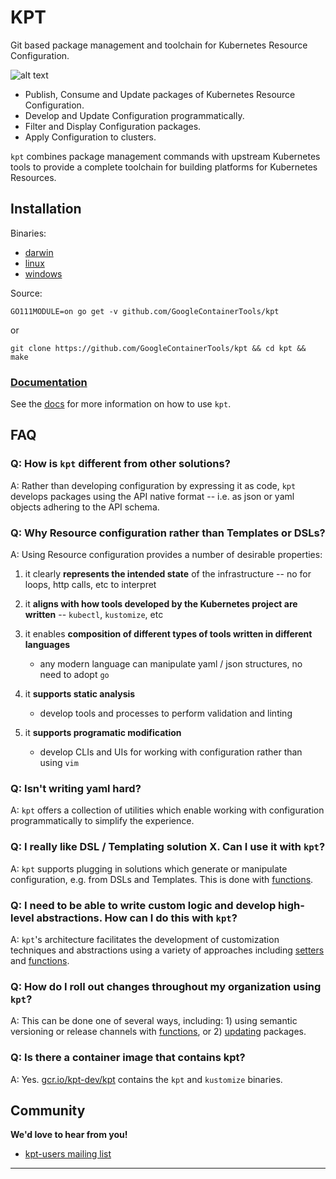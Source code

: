 # KPT

Git based package management and toolchain for Kubernetes Resource Configuration.

![alt text][demo]

- Publish, Consume and Update packages of Kubernetes Resource Configuration.
- Develop and Update Configuration programmatically.
- Filter and Display Configuration packages.
- Apply Configuration to clusters.

`kpt` combines package management commands with upstream Kubernetes tools to provide a complete
toolchain for building platforms for Kubernetes Resources.

## Installation

Binaries:

- [darwin](https://storage.cloud.google.com/kpt-dev/kpt.master_darwin_amd64)
- [linux](https://storage.cloud.google.com/kpt-dev/kpt.master_linux_amd64)
- [windows](https://storage.cloud.google.com/kpt-dev/kpt.master_windows_amd64)

Source:

    GO111MODULE=on go get -v github.com/GoogleContainerTools/kpt

or

    git clone https://github.com/GoogleContainerTools/kpt && cd kpt && make

### [Documentation](docs/README.md)

See the [docs](docs/README.md) for more information on how to use `kpt`.

## FAQ

### **Q: How is `kpt` different from other solutions?**

A: Rather than developing configuration by expressing it as code, `kpt` develops packages
   using the API native format -- i.e. as json or yaml objects adhering to the API schema.

### **Q: Why Resource configuration rather than Templates or DSLs?**  

A: Using Resource configuration provides a number of desirable properties:

  1. it clearly **represents the intended state** of the infrastructure -- no for loops, http calls,
    etc to interpret

  2. it **aligns with how tools developed by the Kubernetes project are written** --
     `kubectl`, `kustomize`, etc

  3. it enables **composition of different types of tools written in different languages**
      * any modern language can manipulate yaml / json structures, no need to adopt `go`

  4. it **supports static analysis**
      * develop tools and processes to perform validation and linting

  5. it **supports programatic modification**
      * develop CLIs and UIs for working with configuration rather than using `vim`

### **Q: Isn't writing yaml hard?**

A: `kpt` offers a collection of utilities which enable working with configuration
   programmatically to simplify the experience.

### **Q: I really like DSL / Templating solution X.  Can I use it with `kpt`?**

A: `kpt` supports plugging in solutions which generate or manipulate configuration, e.g. from
   DSLs and Templates.  This is done with [functions](docs/functions).

### **Q: I need to be able to write custom logic and develop high-level abstractions.  How can I do this with `kpt`?**

A: `kpt`'s architecture facilitates the development of customization techniques and abstractions
   using a variety of approaches including [setters](docs/config/set.md) and
   [functions](docs/functions).

### **Q: How do I roll out changes throughout my organization using `kpt`?**

A: This can be done one of several ways, including: 1) using semantic versioning or release
   channels with [functions](docs/functions), or 2) [updating](docs/pkg/update.md) packages.

### **Q: Is there a container image that contains kpt?**

A: Yes. [gcr.io/kpt-dev/kpt](Dockerfile) contains the `kpt` and `kustomize` binaries.

## Community

**We'd love to hear from you!**

* [kpt-users mailing list](https://groups.google.com/forum/#!forum/kpt-users)

---------------------

[demo]: https://storage.cloud.google.com/kpt-dev/docs/overview-readme.gif "kpt"
